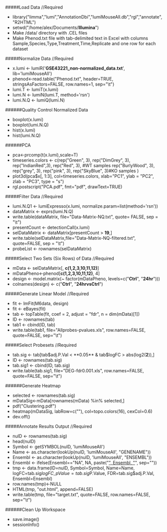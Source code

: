 #####Load Data //Required
- library("limma","lumi","AnnotationDbi","lumiMouseAll.db","rgl","annotate","R2HTML")
- setwd("/home/alex/Documents/**Illumina**")
- Make /data/ directory with .CEL files
- Make Phenod.txt file with tab-delimited text in Excel with columns Sample,Species,Type,Treatment,Time,Replicate and one row for each dataset

#####Normalize Data //Required
- x.lumi <- lumiR('**GSE43221_non-normalized_data.txt**', lib='lumiMouseAll')
- phenod<-read.table("Phenod.txt", header=TRUE, stringsAsFactors=FALSE, row.names=1, sep="\t")
- lumi.T <- lumiT(x.lumi)
- lumi.N <- lumiN(lumi.T, method='rsn')
- lumi.N.Q <- lumiQ(lumi.N)

######Quality Control Normalized Data
- boxplot(x.lumi)
- boxplot(lumi.N.Q)
- hist(x.lumi)
- hist(lumi.N.Q)

######PCA
- pca<-prcomp(t(x.lumi),scale=T)
- timeseries.colors <- c(rep("Green", 3),
rep("DimGrey", 3),
rep("IndianRed",3),
rep("Red", 3), #WT samples
rep("BurlyWood", 3),
rep("grey", 3),
rep("pink", 3),
rep("SkyBlue", 3)#KO samples
)
- plot3d(pca$x[, 1:3], col=timeseries.colors, xlab="PC1", ylab = "PC2", zlab = "PC3", type = "s")
- rgl.postscript("PCA.pdf", fmt="pdf", drawText=TRUE)

#####Filter Data //Required
- lumi.N.Q1 <- lumiExpresso(x.lumi, normalize.param=list(method='rsn'))
- dataMatrix <- exprs(lumi.N.Q)
- write.table(dataMatrix, file="Data-Matrix-NQ.txt", quote= FALSE, sep = "\t")
- presentCount <- detectionCall(x.lumi)
- selDataMatrix <- dataMatrix[presentCount > **19**,]
- write.table(selDataMatrix,file="Data-Matrix-NQ-filtered.txt", quote=FALSE, sep = "\t")
- probeList <- rownames(selDataMatrix)

#####Select Two Sets (Six Rows) of Data //Required
- mData <- selDataMatrix[, **c(1,2,3,10,11,12)**]
- mDataPheno<-phenod[**c(1,2,3,10,11,12)**, 4]
- design <- model.matrix(~ factor(mDataPheno, levels=c("**Ctrl**", "**24hr**")))
- colnames(design) <- c("**Ctrl**", "**24hrvsCtrl**")

#####Generate Linear Model //Required
- fit <- lmFit(M6data, design)
- fit <- eBayes(fit)
- tab <- topTable(fit, coef = 2, adjust = "fdr", n = dim(mData)[1])
- ID <- rownames(tab)
- tab1 <- cbind(ID, tab)
- write.table(tab1, file="Allprobes-pvalues.xls", row.names=FALSE, quote=FALSE, sep="\t")

#####Select Probesets //Required
- tab.sig <- tab[tab$adj.P.Val < **0.05** & tab$logFC > abs(log2(**2**)),]
- ID <- rownames(tab.sig)
- tab.sig1 <- cbind(ID, tab.sig)
- write.table(tab.sig1, file="DEG-fdr0.001.xls", row.names=FALSE, quote=FALSE, sep="\t")

######Generate Heatmap
- selected  <- rownames(tab.sig)
- mDataSig<-mData[rownames(mData) %in% selected,]
- pdf("Clustering.pdf")
- heatmap(mDataSig, labRow=c(""), col=topo.colors(16), cexCol=0.6)
- dev.off()

#####Annotate Results Output //Required
- nuID <- rownames(tab.sig)
- head(nuID)
- Symbol <- getSYMBOL(nuID, 'lumiMouseAll')
- Name <- as.character(lookUp(nuID, 'lumiMouseAll', "GENENAME"))
- Ensembl <- as.character(lookUp(nuID, 'lumiMouseAll', "ENSEMBL"))
- Ensembl <- ifelse(Ensembl=="NA", NA, paste("<a href='http://useast.ensembl.org/Mus_musculus/Gene/Summary?g=", Ensembl, "'>", Ensembl, "</a>", sep=""))
- tmp <- data.frame(ID=nuID, Symbol=Symbol, Name=Name, logFC=tab.sig$logFC, pValue=tab.sig$P.Value, FDR=tab.sig$adj.P.Val, Ensembl=Ensembl)
- row.names(tmp)<-NULL
- HTML(tmp, "out.html", append=FALSE)
- write.table(tmp, file="target.txt", quote=FALSE, row.names=FALSE, sep="\t")

######Clean Up Workspace
- save.image()
- sessionInfo()
